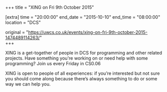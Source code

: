 +++
title = "XING on Fri 9th October 2015"

[extra]
time = "20:00:00"
end_date = "2015-10-10"
end_time = "08:00:00"
location = "DCS"

original = "https://uwcs.co.uk/events/xing-on-fri-9th-october-2015-1474489114263/"    
+++

XING is a get-together of people in DCS for programming and other related projects. Have something you're working on or need help with some programming? Join us every Friday in CS0.06

XING is open to people of all experiences: if you’re interested but not sure you should come along because there’s always something to do or some way we can help you.

